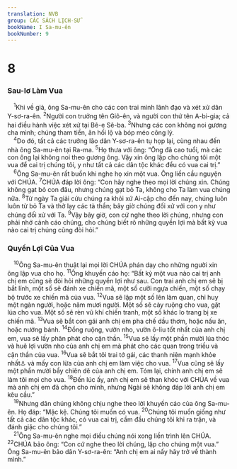 ```yaml
---
translation: NVB
group: CÁC SÁCH LỊCH-SỬ
bookName: I Sa-mu-ên 
bookNumber: 9
---
```


<div class="title"><h1>8</h1><h3>Sau-lơ Làm Vua </h3></div>
<span class="verse 1sa_8_1"> <sup>1</sup>Khi về già, ông Sa-mu-ên cho các con trai mình lãnh đạo và xét xử dân Y-sơ-ra-ên. </span>
<span class="verse 1sa_8_2"><sup>2</sup>Người con trưởng tên Giô-ên, và người con thứ tên A-bi-gia; cả hai điều hành việc xét xử tại Bê-e Sê-ba. </span>
<span class="verse 1sa_8_3"><sup>3</sup>Nhưng các con không noi gương cha mình; chúng tham tiền, ăn hối lộ và bóp méo công lý. <br/></span>
<span class="verse 1sa_8_4"> <sup>4</sup>Do đó, tất cả các trưởng lão dân Y-sơ-ra-ên tụ họp lại, cùng nhau đến nhà ông Sa-mu-ên tại Ra-ma. </span>
<span class="verse 1sa_8_5"><sup>5</sup>Họ thưa với ông: “Ông đã cao tuổi, mà các con ông lại không noi theo gương ông. Vậy xin ông lập cho chúng tôi một vua để cai trị chúng tôi, y như tất cả các dân tộc khác đều có vua cai trị.” <br/></span>
<span class="verse 1sa_8_6"> <sup>6</sup>Ông Sa-mu-ên rất buồn khi nghe họ xin một vua. Ông liền cầu nguyện với CHÚA. </span>
<span class="verse 1sa_8_7"><sup>7</sup>CHÚA đáp lời ông: “Con hãy nghe theo mọi lời chúng xin. Chúng không gạt bỏ con đâu, nhưng chúng gạt bỏ Ta, không cho Ta làm vua chúng nữa. </span>
<span class="verse 1sa_8_8"><sup>8</sup>Từ ngày Ta giải cứu chúng ra khỏi xứ Ai-cập cho đến nay, chúng luôn luôn từ bỏ Ta và thờ lạy các tà thần; bây giờ chúng đối xử với con y như chúng đối xử với Ta. </span>
<span class="verse 1sa_8_9"><sup>9</sup>Vậy bây giờ, con cứ nghe theo lời chúng, nhưng con phải nhớ cảnh cáo chúng, cho chúng biết rõ những quyền lợi mà bất kỳ vua nào cai trị chúng cũng đòi hỏi.” <br/></span>
<div class="title"><h3>Quyền Lợi Của Vua </h3></div>
<span class="verse 1sa_8_10"> <sup>10</sup>Ông Sa-mu-ên thuật lại mọi lời CHÚA phán dạy cho những người xin ông lập vua cho họ. </span>
<span class="verse 1sa_8_11"><sup>11</sup>Ông khuyến cáo họ: “Bất kỳ một vua nào cai trị anh chị em cũng sẽ đòi hỏi những quyền lợi như sau. Con trai anh chị em sẽ bị bắt lính, một số sẽ đánh xe chiến mã, một số cưỡi ngựa chiến, một số chạy bộ trước xe chiến mã của vua. </span>
<span class="verse 1sa_8_12"><sup>12</sup>Vua sẽ lập một số lên làm quan, chỉ huy một ngàn người, hoặc năm mươi người. Một số sẽ cày ruộng cho vua, gặt lúa cho vua. Một số sẽ rèn vũ khí chiến tranh, một số khác lo trang bị xe chiến mã. </span>
<span class="verse 1sa_8_13"><sup>13</sup>Vua sẽ bắt con gái anh chị em pha chế dầu thơm, hoặc nấu ăn, hoặc nướng bánh. </span>
<span class="verse 1sa_8_14"><sup>14</sup>Đồng ruộng, vườn nho, vườn ô-liu tốt nhất của anh chị em, vua sẽ lấy phân phát cho cận thần. </span>
<span class="verse 1sa_8_15"><sup>15</sup>Vua sẽ lấy một phần mười lúa thóc và huê lợi vườn nho của anh chị em mà phát cho các quan trong triều và cận thần của vua. </span>
<span class="verse 1sa_8_16"><sup>16</sup>Vua sẽ bắt tôi trai tớ gái, các thanh niên mạnh khỏe nhất<a data-toggle="tooltip" data-placement="bottom" title="LXX: bò tốt nhất">⚓</a> và mấy con lừa của anh chị em làm việc cho vua. </span>
<span class="verse 1sa_8_17"><sup>17</sup>Vua cũng sẽ lấy một phần mười bầy chiên dê của anh chị em. Tóm lại, chính anh chị em sẽ làm tôi mọi cho vua. </span>
<span class="verse 1sa_8_18"><sup>18</sup>Đến lúc ấy, anh chị em sẽ than khóc với CHÚA về vua mà anh chị em đã chọn cho mình, nhưng Ngài sẽ không đáp lời anh chị em kêu cầu.” <br/></span>
<span class="verse 1sa_8_19"> <sup>19</sup>Nhưng dân chúng không chịu nghe theo lời khuyến cáo của ông Sa-mu-ên. Họ đáp: “Mặc kệ. Chúng tôi muốn có vua. </span>
<span class="verse 1sa_8_20"><sup>20</sup>Chúng tôi muốn giống như tất cả các dân tộc khác, có vua cai trị, cầm đầu chúng tôi khi ra trận, và đánh giặc cho chúng tôi.” <br/></span>
<span class="verse 1sa_8_21"> <sup>21</sup>Ông Sa-mu-ên nghe mọi điều chúng nói xong liền trình lên CHÚA. </span>
<span class="verse 1sa_8_22"><sup>22</sup>CHÚA bảo ông: “Con cứ nghe theo lời chúng, lập cho chúng một vua.” Ông Sa-mu-ên bảo dân Y-sơ-ra-ên: “Anh chị em ai nấy hãy trở về thành mình.” <br/></span>
